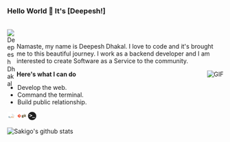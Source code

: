 ### Hello World 👋 It's [Deepesh!]

<br/>


<a href="https://www.linkedin.com/in/deepyes02/">
<img align="left" alt="Deepesh Dhakal" width="22px" src="https://cdn.jsdelivr.net/npm/simple-icons@v3/icons/linkedin.svg" />
</a>
<br />

Namaste, my name is Deepesh Dhakal. I love to code and it's brought me to this beautiful journey. I work as a backend developer and I am interested to create Software as a Service to the community.


<img align="right" alt="GIF" src="https://media.giphy.com/media/USV0ym3bVWQJJmNu3N/giphy.gif" />



**Here's what I can do**
- Develop the web.
- Command the terminal.
- Build public relationship.



<code><img height="20" src="https://raw.githubusercontent.com/github/explore/80688e429a7d4ef2fca1e82350fe8e3517d3494d/topics/mysql/mysql.png"></code>
<code><img height="20" src="https://raw.githubusercontent.com/github/explore/80688e429a7d4ef2fca1e82350fe8e3517d3494d/topics/git/git.png"></code>
<code><img height="20" src="https://raw.githubusercontent.com/github/explore/80688e429a7d4ef2fca1e82350fe8e3517d3494d/topics/terminal/terminal.png"></code>

![Sakigo's github stats](https://github-readme-stats.vercel.app/api?username=deepyes02&show_icons=true&hide_border=true)

<!--
**deepyes02/deepyes02** is a ✨ _special_ ✨ repository because its `README.md` (this file) appears on your GitHub profile.

Here are some ideas to get you started:

- 🔭 I’m currently working on ...
- 🌱 I’m currently learning ...
- 👯 I’m looking to collaborate on ...
- 🤔 I’m looking for help with ...
- 💬 Ask me about ...
- 📫 How to reach me: ...
- 😄 Pronouns: ...
- ⚡ Fun fact: ...
-->
